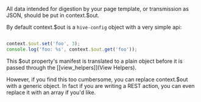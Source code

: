 All data intended for digestion by your page template, or transmission as JSON, should be put in context.$out. 

By default context.$out is a `hive-config` object with a very simple api: 

``` javascript

context.$out.set('foo', 3);
console.log('foo: %s', context.$out.get('foo'));

```

This $out property's manifest is translated to a plain object before it is passed through the [[view_helpers]](View Helpers). 

However, if you find this too cumbersome, you can replace context.$out with a generic object. In fact if you are writing a REST action, you can even replace it with an array if you'd like.